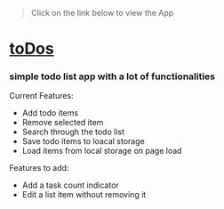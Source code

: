 > Click on the link below to view the App

# [toDos](https://aman-maharshi.github.io/vanilla-js/todos)
### simple todo list app with a lot of functionalities

Current Features:
* Add todo items
* Remove selected item
* Search through the todo list
* Save todo items to loacal storage
* Load items from local storage on page load

Features to add:
* Add a task count indicator
* Edit a list item without removing it